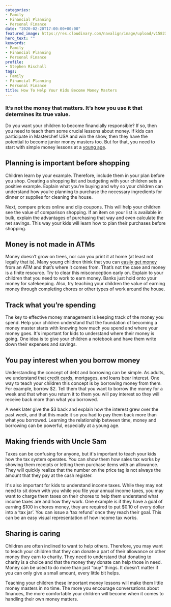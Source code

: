 ```yaml
---
categories:
- Family
- Financial Planning
- Personal Finance
date: "2020-02-20T17:00:00+00:00"
featured_image: https://res.cloudinary.com/navalign/image/upload/v1582305953/boy-child-clouds-kid-346796_epk945.jpg
hero_text: ""
keywords:
- Family
- Financial Planning
- Personal Finance
profile:
- Stephen Rischall
tags:
- Family
- Financial Planning
- Personal Finance
title: How To Help Your Kids Become Money Masters
---
```

### It’s not the money that matters. It’s how you use it that determines its true value.

Do you want your children to become financially responsible? If so, then you need to teach them some crucial lessons about money. If kids can participate in Masterchef USA and win the show, then they have the potential to become junior money masters too. But for that, you need to start with simple money lessons at a [young age](https://navalign.com/updates/4-financial-priorities-young-families-should-address/).

## Planning is important before shopping

Children learn by your example. Therefore, include them in your plan before you shop. Creating a shopping list and budgeting with your children sets a positive example. Explain what you’re buying and why so your children can understand how you’re planning to purchase the necessary ingredients for dinner or supplies for cleaning the house.

Next, compare prices online and clip coupons. This will  help your children see the value of comparison shopping. If an item on your list is available in bulk, explain the advantages of purchasing that way and even calculate the net savings. This way your kids will learn how to plan their purchases before shopping.

## Money is not made in ATMs

Money doesn’t grow on trees, nor can you print it at home (at least not legally that is). Many young children think that you can [easily get money](https://navalign.com/updates/how-to-avoid-being-the-bank-of-mom-and-dad/) from an ATM and that’s where it comes from. That’s not the case and money is a finite resource. Try to clear this misconception early on. Explain to your children that you need to work to earn money. Banks just hold onto your money for safekeeping. Also, try teaching your children the value of earning money through completing chores or other types of work around the house.

## Track what you’re spending

The key to effective money management is keeping track of the money you spend. Help your children understand that the foundation of becoming a money master starts with knowing how much you spend and where your money goes. It's important for kids to understand where their money is going. One idea is to give your children a notebook and have them write down their expenses and savings.

## You pay interest when you borrow money

Understanding the concept of debt and borrowing can be simple. As adults, we understand that [credit cards](https://navalign.com/updates/can-i-pay-off-one-credit-card-with-another/), mortgages, and loans bear interest. One way to teach your children this concept is by borrowing money from them. For example, borrow $2. Tell them that you want to borrow the money for a week and that when you return it to them you will pay interest so they will receive back more than what you borrowed. 

A week later give the $3 back and explain how the interest grew over the past week, and that this made it so you had to pay them back more than what you borrowed. Learning the relationship between time, money and borrowing can be powerful, especially at a young age.

## Making friends with Uncle Sam

Taxes can be confusing for anyone, but it's important to teach your kids how the tax system operates. You can show them how sales tax works by showing them receipts or letting them purchase items with an allowance. They will quickly realize that the number on the price tag is not always the amount that they pay at the cash register.

It's also important for kids to understand income taxes. While they may not need to sit down with you while you file your annual income taxes, you may want to charge them taxes on their chores to help them understand what income taxes are and how they work. One example is if they have a goal of earning $100 in chores money, they are required to put $0.10 of every dollar into a ‘tax jar’. You can issue a ‘tax refund’ once they reach their goal. This can be an easy visual representation of how income tax works.

## Sharing is caring

Children are often inclined to want to help others. Therefore, you may want to teach your children that they can donate a part of their allowance or other money they earn to charity. They need to understand that donating to charity is a choice and that the money they donate can help those in need. Money can be used to do more than just "buy" things. It doesn’t matter if you can only give a small amount, every little bit helps.

Teaching your children these important money lessons will make them little money masters in no time. The more you encourage conversations about finances, the more comfortable your children will become when it comes to handling their own money matters. 